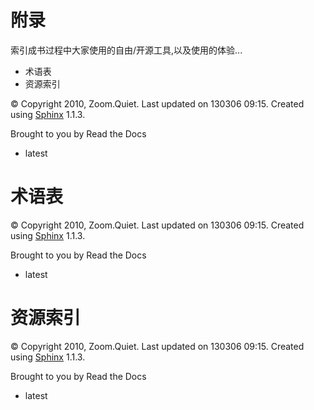 # 附录

索引成书过程中大家使用的自由/开源工具,以及使用的体验...

*   术语表
*   资源索引

© Copyright 2010, Zoom.Quiet. Last updated on 130306 09:15. Created using [Sphinx](http://sphinx.pocoo.org/) 1.1.3.

Brought to you by Read the Docs

*   latest

# 术语表

© Copyright 2010, Zoom.Quiet. Last updated on 130306 09:15. Created using [Sphinx](http://sphinx.pocoo.org/) 1.1.3.

Brought to you by Read the Docs

*   latest

# 资源索引

© Copyright 2010, Zoom.Quiet. Last updated on 130306 09:15. Created using [Sphinx](http://sphinx.pocoo.org/) 1.1.3.

Brought to you by Read the Docs

*   latest
